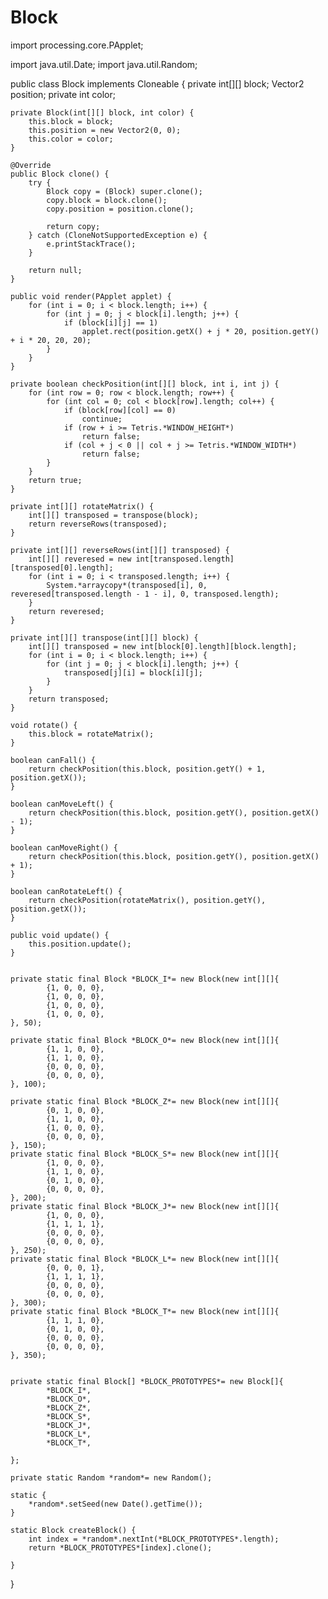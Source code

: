 # Block

import processing.core.PApplet;

import java.util.Date;
import java.util.Random;


public class Block implements Cloneable {
    private int[][] block;
    Vector2 position;
    private int color;

    private Block(int[][] block, int color) {
        this.block = block;
        this.position = new Vector2(0, 0);
        this.color = color;
    }

    @Override
    public Block clone() {
        try {
            Block copy = (Block) super.clone();
            copy.block = block.clone();
            copy.position = position.clone();

            return copy;
        } catch (CloneNotSupportedException e) {
            e.printStackTrace();
        }

        return null;
    }

    public void render(PApplet applet) {
        for (int i = 0; i < block.length; i++) {
            for (int j = 0; j < block[i].length; j++) {
                if (block[i][j] == 1)
                    applet.rect(position.getX() + j * 20, position.getY() + i * 20, 20, 20);
            }
        }
    }

    private boolean checkPosition(int[][] block, int i, int j) {
        for (int row = 0; row < block.length; row++) {
            for (int col = 0; col < block[row].length; col++) {
                if (block[row][col] == 0)
                    continue;
                if (row + i >= Tetris.*WINDOW_HEIGHT*)
                    return false;
                if (col + j < 0 || col + j >= Tetris.*WINDOW_WIDTH*)
                    return false;
            }
        }
        return true;
    }

    private int[][] rotateMatrix() {
        int[][] transposed = transpose(block);
        return reverseRows(transposed);
    }

    private int[][] reverseRows(int[][] transposed) {
        int[][] reveresed = new int[transposed.length][transposed[0].length];
        for (int i = 0; i < transposed.length; i++) {
            System.*arraycopy*(transposed[i], 0, reveresed[transposed.length - 1 - i], 0, transposed.length);
        }
        return reveresed;
    }

    private int[][] transpose(int[][] block) {
        int[][] transposed = new int[block[0].length][block.length];
        for (int i = 0; i < block.length; i++) {
            for (int j = 0; j < block[i].length; j++) {
                transposed[j][i] = block[i][j];
            }
        }
        return transposed;
    }

    void rotate() {
        this.block = rotateMatrix();
    }

    boolean canFall() {
        return checkPosition(this.block, position.getY() + 1, position.getX());
    }

    boolean canMoveLeft() {
        return checkPosition(this.block, position.getY(), position.getX() - 1);
    }

    boolean canMoveRight() {
        return checkPosition(this.block, position.getY(), position.getX() + 1);
    }

    boolean canRotateLeft() {
        return checkPosition(rotateMatrix(), position.getY(), position.getX());
    }

    public void update() {
        this.position.update();
    }


    private static final Block *BLOCK_I*= new Block(new int[][]{
            {1, 0, 0, 0},
            {1, 0, 0, 0},
            {1, 0, 0, 0},
            {1, 0, 0, 0},
    }, 50);

    private static final Block *BLOCK_O*= new Block(new int[][]{
            {1, 1, 0, 0},
            {1, 1, 0, 0},
            {0, 0, 0, 0},
            {0, 0, 0, 0},
    }, 100);

    private static final Block *BLOCK_Z*= new Block(new int[][]{
            {0, 1, 0, 0},
            {1, 1, 0, 0},
            {1, 0, 0, 0},
            {0, 0, 0, 0},
    }, 150);
    private static final Block *BLOCK_S*= new Block(new int[][]{
            {1, 0, 0, 0},
            {1, 1, 0, 0},
            {0, 1, 0, 0},
            {0, 0, 0, 0},
    }, 200);
    private static final Block *BLOCK_J*= new Block(new int[][]{
            {1, 0, 0, 0},
            {1, 1, 1, 1},
            {0, 0, 0, 0},
            {0, 0, 0, 0},
    }, 250);
    private static final Block *BLOCK_L*= new Block(new int[][]{
            {0, 0, 0, 1},
            {1, 1, 1, 1},
            {0, 0, 0, 0},
            {0, 0, 0, 0},
    }, 300);
    private static final Block *BLOCK_T*= new Block(new int[][]{
            {1, 1, 1, 0},
            {0, 1, 0, 0},
            {0, 0, 0, 0},
            {0, 0, 0, 0},
    }, 350);


    private static final Block[] *BLOCK_PROTOTYPES*= new Block[]{
            *BLOCK_I*,
            *BLOCK_O*,
            *BLOCK_Z*,
            *BLOCK_S*,
            *BLOCK_J*,
            *BLOCK_L*,
            *BLOCK_T*,

    };

    private static Random *random*= new Random();

    static {
        *random*.setSeed(new Date().getTime());
    }

    static Block createBlock() {
        int index = *random*.nextInt(*BLOCK_PROTOTYPES*.length);
        return *BLOCK_PROTOTYPES*[index].clone();

    }
}
